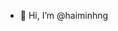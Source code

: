 - 👋 Hi, I’m @haiminhng

<!---
haiminhng/haiminhng is a ✨ special ✨ repository because its `README.md` (this file) appears on your GitHub profile.
You can click the Preview link to take a look at your changes.
--->
